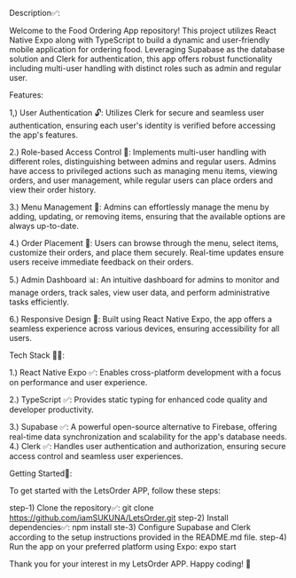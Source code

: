 Description✅:

Welcome to the Food Ordering App repository! This project utilizes React Native Expo along with TypeScript to build a dynamic and user-friendly mobile application for ordering food. Leveraging Supabase as the database solution and Clerk for authentication, this app offers robust functionality including multi-user handling with distinct roles such as admin and regular user.

Features:

1,) User Authentication 🔓: Utilizes Clerk for secure and seamless user authentication, ensuring each user's identity is verified before accessing the app's features.

2.) Role-based Access Control 📝: Implements multi-user handling with different roles, distinguishing between admins and regular users. Admins have access to privileged actions such as managing menu items, viewing orders, and user management, while regular users can place orders and view their order history.

3.) Menu Management 📃: Admins can effortlessly manage the menu by adding, updating, or removing items, ensuring that the available options are always up-to-date.

4.) Order Placement 🍇: Users can browse through the menu, select items, customize their orders, and place them securely. Real-time updates ensure users receive immediate feedback on their orders.

5.) Admin Dashboard 📊: An intuitive dashboard for admins to monitor and manage orders, track sales, view user data, and perform administrative tasks efficiently.

6.) Responsive Design 🥳: Built using React Native Expo, the app offers a seamless experience across various devices, ensuring accessibility for all users.

Tech Stack 👩‍💻:

1.) React Native Expo ✅: Enables cross-platform development with a focus on performance and user experience.

2.) TypeScript ✅: Provides static typing for enhanced code quality and developer productivity.

3.) Supabase ✅: A powerful open-source alternative to Firebase, offering real-time data synchronization and scalability for the app's database needs.
4.) Clerk ✅: Handles user authentication and authorization, ensuring secure access control and seamless user experiences.

Getting Started🚀:

To get started with the LetsOrder APP, follow these steps:

step-1) Clone the repository✅: git clone https://github.com/iamSUKUNA/LetsOrder.git
step-2) Install dependencies✅: npm install
ste-3) Configure Supabase and Clerk according to the setup instructions provided in the README.md file.
step-4) Run the app on your preferred platform using Expo: expo start


Thank you for your interest in my LetsOrder APP. Happy coding! 🚀

